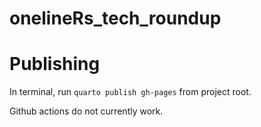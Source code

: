 
<!-- README.md is generated from README.Rmd. Please edit that file -->

# onelineRs_tech_roundup

<!-- badges: start -->
<!-- badges: end -->

# Publishing

In terminal, run `quarto publish gh-pages` from project root.

Github actions do not currently work.
